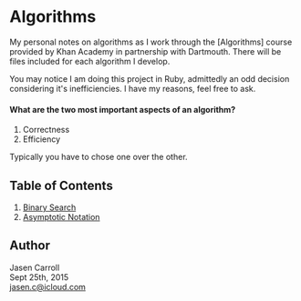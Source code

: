 # Algorithms

My personal notes on algorithms as I work through the [Algorithms] course
provided by Khan Academy in partnership with Dartmouth. There will be files
included for each algorithm I develop.

You may notice I am doing this project in Ruby, admittedly an odd decision
considering it's inefficiencies. I have my reasons, feel free to ask.

#### What are the two most important aspects of an algorithm?

1. Correctness
2. Efficiency

Typically you have to chose one over the other.

## Table of Contents

1. [Binary Search](binary.rb)
2. [Asymptotic Notation](asymptotic.md)


## Author
Jasen Carroll  
Sept 25th, 2015  
jasen.c@icloud.com

[1]: https://www.khanacademy.org/computing/computer-science/algorithms
